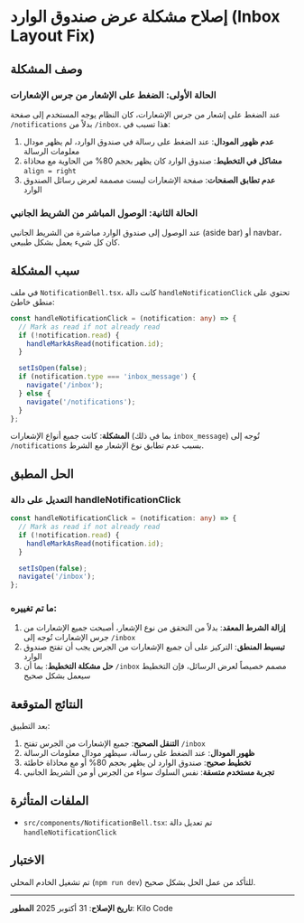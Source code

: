 # إصلاح مشكلة عرض صندوق الوارد (Inbox Layout Fix)

## وصف المشكلة

### الحالة الأولى: الضغط على الإشعار من جرس الإشعارات
عند الضغط على إشعار من جرس الإشعارات، كان النظام يوجه المستخدم إلى صفحة `/notifications` بدلاً من `/inbox`. هذا تسبب في:

1. **عدم ظهور المودال**: عند الضغط على رسالة في صندوق الوارد، لم يظهر مودال معلومات الرسالة
2. **مشاكل في التخطيط**: صندوق الوارد كان يظهر بحجم 80% من الحاوية مع محاذاة `align = right`
3. **عدم تطابق الصفحات**: صفحة الإشعارات ليست مصممة لعرض رسائل الصندوق الوارد

### الحالة الثانية: الوصول المباشر من الشريط الجانبي
عند الوصول إلى صندوق الوارد مباشرة من الشريط الجانبي (aside bar) أو navbar، كان كل شيء يعمل بشكل طبيعي.

## سبب المشكلة

في ملف `NotificationBell.tsx`، كانت دالة `handleNotificationClick` تحتوي على منطق خاطئ:

```typescript
const handleNotificationClick = (notification: any) => {
  // Mark as read if not already read
  if (!notification.read) {
    handleMarkAsRead(notification.id);
  }

  setIsOpen(false);
  if (notification.type === 'inbox_message') {
    navigate('/inbox');
  } else {
    navigate('/notifications');
  }
};
```

**المشكلة**: كانت جميع أنواع الإشعارات (بما في ذلك `inbox_message`) تُوجه إلى `/notifications` بسبب عدم تطابق نوع الإشعار مع الشرط.

## الحل المطبق

### التعديل على دالة handleNotificationClick

```typescript
const handleNotificationClick = (notification: any) => {
  // Mark as read if not already read
  if (!notification.read) {
    handleMarkAsRead(notification.id);
  }

  setIsOpen(false);
  navigate('/inbox');
};
```

### ما تم تغييره:
1. **إزالة الشرط المعقد**: بدلاً من التحقق من نوع الإشعار، أصبحت جميع الإشعارات من جرس الإشعارات تُوجه إلى `/inbox`
2. **تبسيط المنطق**: التركيز على أن جميع الإشعارات من الجرس يجب أن تفتح صندوق الوارد
3. **حل مشكلة التخطيط**: بما أن `/inbox` مصمم خصيصاً لعرض الرسائل، فإن التخطيط سيعمل بشكل صحيح

## النتائج المتوقعة

بعد التطبيق:

1. **التنقل الصحيح**: جميع الإشعارات من الجرس تفتح `/inbox`
2. **ظهور المودال**: عند الضغط على رسالة، سيظهر مودال معلومات الرسالة
3. **تخطيط صحيح**: صندوق الوارد لن يظهر بحجم 80% أو مع محاذاة خاطئة
4. **تجربة مستخدم متسقة**: نفس السلوك سواء من الجرس أو من الشريط الجانبي

## الملفات المتأثرة

- `src/components/NotificationBell.tsx`: تم تعديل دالة `handleNotificationClick`

## الاختبار

تم تشغيل الخادم المحلي (`npm run dev`) للتأكد من عمل الحل بشكل صحيح.

---

**تاريخ الإصلاح**: 31 أكتوبر 2025
**المطور**: Kilo Code
